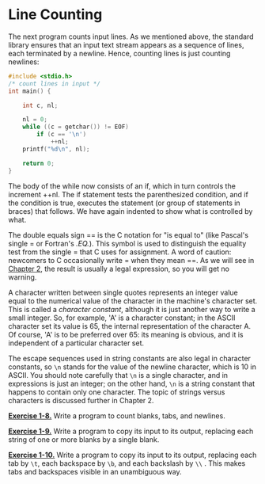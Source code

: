 # Line Counting

The next program counts input lines. As we mentioned above, the standard library ensures that an input text stream appears as a sequence of lines, each terminated by a newline. Hence, counting lines is just counting newlines:

```c
#include <stdio.h> 
/* count lines in input */ 
int main() { 

    int c, nl; 

    nl = 0; 
    while ((c = getchar()) != EOF) 
        if (c == '\n') 
            ++nl; 
    printf("%d\n", nl); 

    return 0;
}
```

The body of the while now consists of an if, which in turn controls the increment ++nl. The if statement tests the parenthesized condition, and if the condition is true, executes the statement (or group of statements in braces) that follows. We have again indented to show what is controlled by what.

The double equals sign == is the C notation for "is equal to" (like Pascal's single = or Fortran's *.EQ.*). This symbol is used to distinguish the equality test from the single = that C uses for assignment. A word of caution: newcomers to C occasionally write = when they mean ==. As we will see in [Chapter 2](../Chapter2/2-0.md), the result is usually a legal expression, so you will get no warning.

A character written between single quotes represents an integer value equal to the numerical value of the character in the machine's character set. This is called a *character constant*, although it is just another way to write a small integer. So, for example, 'A' is a character constant; in the ASCII character set its value is 65, the internal representation of the character A. Of course, 'A' is to be preferred over 65: its meaning is obvious, and it is independent of a particular character set.

The escape sequences used in string constants are also legal in character constants, so `\n` stands for the value of the newline character, which is 10 in ASCII. You should note carefully that `\n` is a single character, and in expressions is just an integer; on the other hand, `\n` is a string constant that happens to contain only one character. The topic of strings versus characters is discussed further in Chapter 2.

[**Exercise 1-8.**](../Solutions/Chapter1/E1-8.md) Write a program to count blanks, tabs, and newlines.

[**Exercise 1-9.**](../Solutions/Chapter1/E1-9.md) Write a program to copy its input to its output, replacing each string of one or more blanks by a single blank.

[**Exercise 1-10.**](../Solutions/Chapter1/E1-10.md) Write a program to copy its input to its output, replacing each tab by `\t`, each backspace by `\b`, and each backslash by `\\` . This makes tabs and backspaces visible in an unambiguous way.